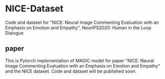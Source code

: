 # NICE-Dataset
Code and dataset for "NICE: Neural Image Commenting Evaluation with an Emphasis on Emotion and Empathy", NeurIPS2020: Human in the Loop Dialogue

## paper
 This is Pytorch implementation of MAGIC model for paper "NICE: Neural Image Commenting Evaluation with an Emphasis on Emotion and Empathy" and the NICE dataset. Code and dataset will be published soon.
